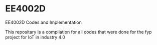 # EE4002D
EE4002D Codes and Implementation

This repositary is a compliation for all codes that were done for the fyp project for IoT in industry 4.0
